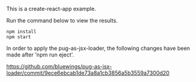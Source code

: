 This is a create-react-app example.

Run the command below to view the results.

```
npm install
npm start
```

In order to apply the pug-as-jsx-loader, the following changes have been made after 'npm run eject'.
 
https://github.com/bluewings/pug-as-jsx-loader/commit/9ece6ebcab1de73a8a1cb3856a5b3559a7300d20 
 
